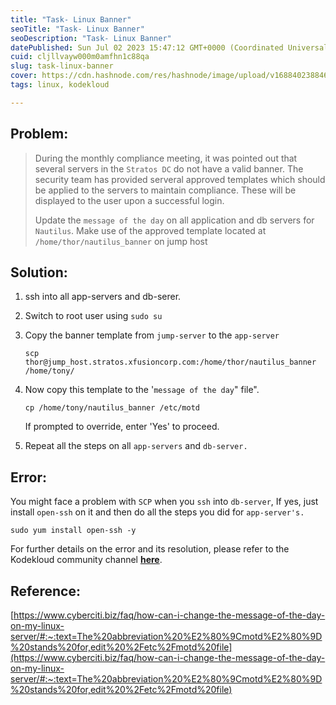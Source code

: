 ```yaml
---
title: "Task- Linux Banner"
seoTitle: "Task- Linux Banner"
seoDescription: "Task- Linux Banner"
datePublished: Sun Jul 02 2023 15:47:12 GMT+0000 (Coordinated Universal Time)
cuid: cljllvayw000m0amfhn1c88qa
slug: task-linux-banner
cover: https://cdn.hashnode.com/res/hashnode/image/upload/v1688402388465/638d5e87-469a-4309-af76-135671596849.png
tags: linux, kodekloud

---
```


## Problem:

> During the monthly compliance meeting, it was pointed out that several servers in the `Stratos DC` do not have a valid banner. The security team has provided serveral approved templates which should be applied to the servers to maintain compliance. These will be displayed to the user upon a successful login.
> 
> Update the `message of the day` on all application and db servers for `Nautilus`. Make use of the approved template located at `/home/thor/nautilus_banner` on jump host

## Solution:

1. ssh into all app-servers and db-serer.
    
2. Switch to root user using `sudo su`
    
3. Copy the banner template from `jump-server` to the `app-server`
    
    ```plaintext
    scp thor@jump_host.stratos.xfusioncorp.com:/home/thor/nautilus_banner /home/tony/
    ```
    
4. Now copy this template to the '`message of the day`" file".
    
    ```plaintext
    cp /home/tony/nautilus_banner /etc/motd
    ```
    
    If prompted to override, enter 'Yes' to proceed.
    
5. Repeat all the steps on all `app-servers` and `db-server.`
    

## Error:

You might face a problem with `SCP` when you `ssh` into `db-server`, If yes, just install `open-ssh` on it and then do all the steps you did for `app-server's.`

```plaintext
sudo yum install open-ssh -y
```

For further details on the error and its resolution, please refer to the Kodekloud community channel [**here**](https://kodekloud.com/community/t/linux-banner-task-issue/9150/6).

## Reference:

[https://www.cyberciti.biz/faq/how-can-i-change-the-message-of-the-day-on-my-linux-server/#:~:text=The%20abbreviation%20%E2%80%9Cmotd%E2%80%9D%20stands%20for,edit%20%2Fetc%2Fmotd%20file](https://www.cyberciti.biz/faq/how-can-i-change-the-message-of-the-day-on-my-linux-server/#:~:text=The%20abbreviation%20%E2%80%9Cmotd%E2%80%9D%20stands%20for,edit%20%2Fetc%2Fmotd%20file)
